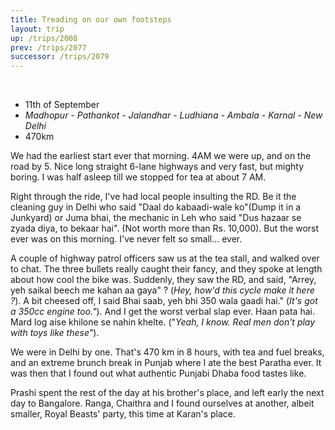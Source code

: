 ```yaml
---
title: Treading on our own footsteps
layout: trip
up: /trips/2008
prev: /trips/2077
successor: /trips/2079
---
```


&nbsp;

- 11th of September
- _Madhopur - Pathankot - Jalandhar - Ludhiana - Ambala -               Karnal - New Delhi_
- 470km


We had the earliest start ever that morning. 4AM we were up, and on the road by 5. Nice long straight 6-lane highways and very fast, but mighty boring. I was half asleep till we stopped for tea at about 7 AM.

Right through the ride, I've had local people insulting the RD. Be it the cleaning guy in Delhi who said "Daal do kabaadi-wale ko"(Dump it in a Junkyard) or Juma bhai, the mechanic in Leh who said "Dus hazaar se zyada diya, to bekaar hai". (Not worth more than Rs. 10,000). But             the worst ever was on this morning. I've never felt so small...             ever.

A couple of highway patrol officers saw us at the tea stall,             and walked over to chat. The three bullets really caught their             fancy, and they spoke at length about how cool the bike was.             Suddenly, they saw the RD, and said, "Arrey, yeh saikal beech me kahan aa gaya" ? (_Hey, how'd this cycle make it here ?_). A bit cheesed off, I said Bhai saab, yeh bhi 350 wala gaadi hai." (_It's got a 350cc engine too."_). And I get the worst verbal slap ever. Haan pata hai. Mard log aise khilone se nahin khelte. ("_Yeah, I know. Real men don't play with toys like these"_).

We were in Delhi by one. That's 470 km in 8 hours, with tea             and fuel breaks, and an extreme brunch break in Punjab where I             ate the best Paratha ever. It was then that I found out what             authentic Punjabi Dhaba food tastes like.

Prashi spent the rest of the day at his brother's place, and             left early the next day to Bangalore. Ranga, Chaithra and I             found ourselves at another, albeit smaller, Royal Beasts' party,             this time at Karan's place.



